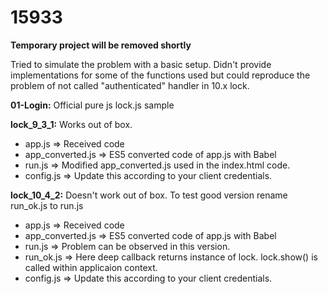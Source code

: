 # 15933

<b> Temporary project will be removed shortly</b> 

Tried to simulate the problem with a basic setup. Didn't provide implementations for some of the functions used but 
could reproduce the problem of not called "authenticated" handler in 10.x lock.

<b>01-Login:</b> Official pure js lock.js sample

<b>lock_9_3_1:</b>  Works out of box. 

* app.js => Received code
* app_converted.js => ES5 converted code of app.js with Babel
* run.js => Modified app_converted.js used in the index.html code.
* config.js => Update this according to your client credentials.            

<b>lock_10_4_2:</b>  Doesn't work out of box. To test good version rename run_ok.js to run.js

* app.js => Received code
* app_converted.js => ES5 converted code of app.js with Babel
* run.js => Problem can be observed in this version.
* run_ok.js =>  Here deep callback returns instance of lock. lock.show() is called within applicaion context.
* config.js => Update this according to your client credentials.                 
